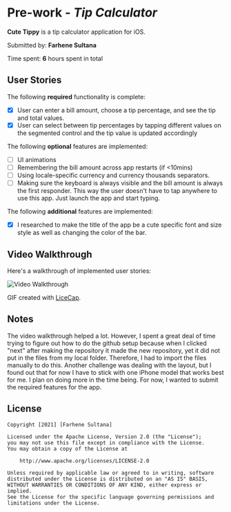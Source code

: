 # Pre-work - *Tip Calculator*

**Cute Tippy** is a tip calculator application for iOS.

Submitted by: **Farhene Sultana**

Time spent: **6** hours spent in total

## User Stories

The following **required** functionality is complete:

* [X] User can enter a bill amount, choose a tip percentage, and see the tip and total values.
* [X] User can select between tip percentages by tapping different values on the segmented control and the tip value is updated accordingly

The following **optional** features are implemented:

* [ ] UI animations
* [ ] Remembering the bill amount across app restarts (if <10mins)
* [ ] Using locale-specific currency and currency thousands separators.
* [ ] Making sure the keyboard is always visible and the bill amount is always the first responder. This way the user doesn't have to tap anywhere to use this app. Just launch the app and start typing.

The following **additional** features are implemented:

- [x] I researched to make the title of the app be a cute specific font and size style as well as changing the color of the bar.

## Video Walkthrough

Here's a walkthrough of implemented user stories:

<img src='http://i.imgur.com/link/to/your/gif/file.gif' title='Video Walkthrough' width='' alt='Video Walkthrough' />

GIF created with [LiceCap](http://www.cockos.com/licecap/).

## Notes

The video walkthrough helped a lot. However, I spent a great deal of time trying to figure out how to do the github setup because when I clicked "next" after making the repository it made the new repository, yet it did not put in the files from my local folder.
Therefore, I had to import the files manually to do this.
Another challenge was dealing with the layout, but I found out that for now I have to stick with one iPhone model that works best for me.
I plan on doing more in the time being. For now, I wanted to submit the required features for the app.

## License

    Copyright [2021] [Farhene Sultana]

    Licensed under the Apache License, Version 2.0 (the "License");
    you may not use this file except in compliance with the License.
    You may obtain a copy of the License at

        http://www.apache.org/licenses/LICENSE-2.0

    Unless required by applicable law or agreed to in writing, software
    distributed under the License is distributed on an "AS IS" BASIS,
    WITHOUT WARRANTIES OR CONDITIONS OF ANY KIND, either express or implied.
    See the License for the specific language governing permissions and
    limitations under the License.
